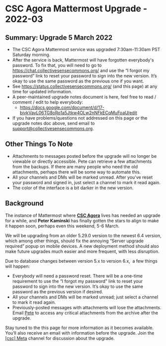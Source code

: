 # CSC Agora Mattermost Upgrade - 2022-03

## Summary: Upgrade 5 March 2022
- The CSC Agora Mattermost service was upgraded 7:30am-11:30am PST Saturday morning.
- After the service is back, Mattermost will have forgotten everybody's password. To fix that, you will need to go to <https://chat.collectivesensecommons.org/> and use the “I forgot my password” link to reset your password to sign into the new version. It’s okay to use the same password as the previous one if you want.
- See <https://status.collectivesensecommons.org/> (and this page) at any time for updated information.
- A peer-maintained upgrade notes document is here, feel free to read / comment / edit to help everybody:
	- <https://docs.google.com/document/d/17-bjvkVayL06TG8oRo1a5Jtkw4OLw2nNFkECqMuFoaU/edit>
- If you have problems/questions not addressed on this page or the upgrade notes doc above, send email to <support@collectivesensecommons.org>.

## Other Things To Note

- Attachments to messages posted before the upgrade will no longer be viewable or directly accessible. Pete can retrieve a few attachments from the backups. If there are many people who need the old attachments, perhaps there will be some way to automate this.
- All your channels and DMs will be marked unread. After you've reset your password and signed in, just select a channel to mark it read again.
- The color of the interface is a bit darker in the new version.

## Background

The instance of Mattermost where **[CSC Agora](https://chat.collectivesensecommons.org/)** lives has needed an upgrade for a while, and **Peter Kaminski** has finally gotten the stars to align to make it happen soon, perhaps even this weekend, 5-6 March.

We will be upgrading from an older 5.29.0 version to the newest 6.4 version, which among other things, should fix the annoying “Server upgrade required” popup on mobile devices. A new deployment method should also make future upgrades much easier and more frequent, with less disruption.

Due to database changes between version 5.x to version 6.x,  a few things will happen:

-   Everybody will need a password reset. There will be a one-time requirement to use the “I forgot my password” link to reset your password to sign into the new version. It’s okay to use the same password as the previous version if desired.
-   All your channels and DMs will be marked unread; just select a channel to mark it read again.
-   Previously-posted messages with attachments will lose the attachments. Email [Pete](mailto:kaminski@istori.com) to access any critical attachments from the archive after the upgrade.

Stay tuned to the this page for more information as it becomes available. You’ll also receive an email with information before the upgrade. Join the [[csc] Meta](https://chat.collectivesensecommons.org/agora/channels/meta-csc) channel for discussion about the upgrade.